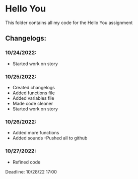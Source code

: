 # Hello You

This folder contains all my code for the Hello You assignment 

## Changelogs:

### 10/24/2022:

- Started work on story

### 10/25/2022: 

- Created changelogs
- Added functions file
- Added variables file
- Made code cleaner
- Started work on story

### 10/26/2022:
- Added more functions
- Added sounds
-Pushed all to github

### 10/27/2022:
- Refined code


Deadline: 10/28/22 17:00
